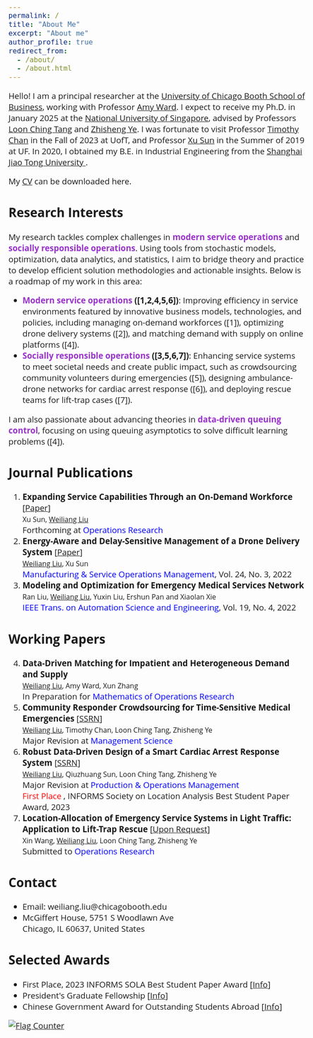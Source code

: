 ```yaml
---
permalink: /
title: "About Me"
excerpt: "About me"
author_profile: true
redirect_from: 
  - /about/
  - /about.html
---  
```


<head>
  <meta charset="UTF-8">
  <meta name="viewport" content="width=device-width, initial-scale=1.0">
  <style>
    @import url('https://fonts.googleapis.com/css2?family=Open+Sans&display=swap');
    .circle {
      width: 10px;
      height: 10px;
      background-color: #000;
      border-radius: 100%;
    }
    p.adjust-line-length {
      max-width: 300%; /* Adjust based on the percentage of the container */
      word-wrap: break-word;
    }
  </style>
</head>

<!-- <body style="font-family: sans-serif; font-size: 9pt;"> -->
<body style="font-family: Open Sans; font-style: normal; font-size: 14pt;">
<!-- <body> -->

<!-- <h2 style="margin-top: 1em;">Info</h2>  
<p style="margin-top: 1em;">
  Ph.D. Candidate  <br>
  Dept. of Industrial Systems Engineering and Management  <br>
  National University of Singapore (NUS) <br>
  Email: weiliangliu[at]u[dot]nus.edu <br>
</p>-->


<!-- <h2>About Me</h2>-->

<p class="adjust-line-length"> 
Hello! I am a principal researcher at the <a href="https://www.chicagobooth.edu/" target="_blank" > University of Chicago Booth School of Business</a>, working with Professor <a href="https://www.chicagobooth.edu/faculty/directory/w/amy-ward" target="_blank" > Amy  Ward</a>.  
I expect to receive my Ph.D. in January 2025 at the <a href="https://nus.edu.sg/" target="_blank"> National University of Singapore</a>, advised by Professors <a href="https://cde.nus.edu.sg/isem/staff/tang-loon-ching/" target="_blank">Loon Ching Tang</a> and <a href="https://cde.nus.edu.sg/isem/staff/ye-zhisheng/" target="_blank">Zhisheng Ye</a>. 
I was fortunate to visit Professor <a href="https://chan.mie.utoronto.ca/" target="_blank">Timothy Chan</a> in the Fall of 2023 at UofT, and Professor <a href="https://people.miami.edu/profile/1d92943aaf793b047e6a5017b9f4a5c1" target="_blank">Xu Sun</a> in the Summer of 2019 at UF.
In 2020, I obtained my B.E. in Industrial Engineering from the <a href="https://en.sjtu.edu.cn/" target="_blank"> Shanghai Jiao Tong University </a>.
</p>

<p>  My <a href="http://weiliangliu0.github.io/files/WeiliangLiu_Academic_CV.pdf" target="_blank">CV</a> can be downloaded here.
</p>



<h2>Research Interests</h2>
<p> 
My research tackles complex challenges in <span style="font-weight: bold;"><font color="#9932CC">modern service operations</font></span> and <span style="font-weight: bold;"><font color="#9932CC">socially responsible operations</font></span>. Using tools from stochastic models, optimization, data analytics, and statistics, I aim to bridge theory and practice to develop efficient solution methodologies and actionable insights. Below is a roadmap of my work in this area: 
<ul>
<li><b><span style="font-weight: bold;"><font color="#9932CC">Modern service operations</font></span> ([1,2,4,5,6])</b>: Improving efficiency in service environments featured by innovative business models, technologies, and policies, including managing on-demand workforces ([1]), optimizing drone delivery systems ([2]), and matching demand with supply on online platforms ([4]).</li>
<li><b><span style="font-weight: bold;"><font color="#9932CC">Socially responsible operations</font></span> ([3,5,6,7])</b>: Enhancing service systems to meet societal needs and create public impact, such as crowdsourcing community volunteers during emergencies ([5]), designing ambulance-drone networks for cardiac arrest response ([6]), and deploying rescue teams for lift-trap cases ([7]).</li>
</ul>
</p>

<p> 
I am also passionate about advancing theories in <span style="font-weight: bold;"><font color="#9932CC">data-driven queuing control</font></span>, focusing on using queuing asymptotics to solve difficult learning problems ([4]).</p>

<h2>Journal Publications</h2>
<ol style="margin-top: 0em; margin-bottom: 0.8em;">
<!--  -->
<li><span style="font-size: 14pt; font-weight: bold;">Expanding Service Capabilities Through an On-Demand Workforce</span> [<a href="https://pubsonline.informs.org/doi/epdf/10.1287/opre.2021.0651" target="_blank">Paper</a>]<br>
	<span style="font-size: 12pt;">Xu Sun, <u>Weiliang Liu</u></span> <br>
	Forthcoming at <font color="blue">Operations Research</font> <br>
  </li>
  <!--  -->
	<li><span style="font-size: 14pt; font-weight: bold;">Energy-Aware and Delay-Sensitive Management of a Drone Delivery System</span> [<a href="https://pubsonline.informs.org/doi/pdf/10.1287/msom.2021.1056" target="_blank">Paper</a>] <br>
	<span style="font-size: 12pt;"><u>Weiliang Liu</u>, Xu Sun</span><br>
	<font color="blue">Manufacturing & Service Operations Management</font>, Vol. 24, No. 3, 2022 </li>
  <!--  -->
	<li><span style="font-size: 14pt; font-weight: bold;">Modeling and Optimization for Emergency Medical Services Network</span> <br>
	<span style="font-size: 12pt;">Ran Liu, <u>Weiliang Liu</u>, Yuxin Liu, Ershun Pan and Xiaolan Xie</span><br>
	<font color="blue">IEEE Trans. on Automation Science and Engineering</font>, Vol. 19, No. 4, 2022 </li>
</ol>

<h2>Working Papers</h2>
<ol style="margin-top: 0em; margin-bottom: 1.4em;" start="4">
 <!--  -->
 	<li><span style="font-size: 14pt; font-weight: bold;">Data-Driven Matching for Impatient and Heterogeneous Demand and Supply</span> <br>
  	<span style="font-size: 12pt;"><u>Weiliang Liu</u>, Amy Ward, Xun Zhang</span><br>
In Preparation for <font color="blue"> Mathematics of Operations Research</font>
	</li>
 <!--  -->
	<li><span style="font-size: 14pt; font-weight: bold;">Community Responder Crowdsourcing for Time-Sensitive Medical Emergencies</span> [<a href="https://papers.ssrn.com/sol3/papers.cfm?abstract_id=4863710" target="_blank">SSRN</a>] <br>
	<span style="font-size: 12pt;"><u>Weiliang Liu</u>, Timothy Chan, Loon Ching Tang, Zhisheng Ye</span><br>
	Major Revision at <font color="blue"> Management Science</font><br>
	</li>
	 <!--  -->
	<li><span style="font-size: 14pt; font-weight: bold;">Robust Data-Driven Design of a Smart Cardiac Arrest Response System</span> [<a href="https://papers.ssrn.com/sol3/papers.cfm?abstract_id=4590433" target="_blank">SSRN</a>]<br>
	<span style="font-size: 12pt;"><u>Weiliang Liu</u>, Qiuzhuang Sun, Loon Ching Tang, Zhisheng Ye</span><br>
	Major Revision at <font color="blue"> Production & Operations Management</font> <br>
	<font color="red"> First Place </font>, INFORMS Society on Location Analysis Best Student Paper Award, 2023
	</li>
  <!--  -->
	<li><span style="font-size: 14pt; font-weight: bold;">Location-Allocation of Emergency Service Systems in Light Traffic: Application to Lift-Trap Rescue</span> [<a href="mailto:weiliang.liu@chicagobooth.edu" target="_blank">Upon Request</a>] <br>
	<span style="font-size: 12pt;">Xin Wang, <u>Weiliang Liu</u>, Loon Ching Tang, Zhisheng Ye</span><br>
	Submitted to <font color="blue"> Operations Research</font> <br>
	</li>
	<!--  -->
</ol>

<!--
<p>
<span style="font-weight: bold;"><font color="#556B2F">Applications</font></span>: Cardiac arrest emergency response, drone delivery operation, voluntary/on-demand workforce management, online matching<br>
<span style="font-weight: bold;"><font color="#556B2F">Methods</font></span>: stochastic modeling and control, robust optimization, dynamic programs
</p>
</p>-->

<!--<p>
I have been particularly interested in service systems that involves emerging technologies and novel bussiness models such as drones, volunteer crowdsroucing Apps and on-demand workforce, and I seek to provide insights into the rich interactions between different entities and between different control levers in these systems.
</p>-->


<h2>Contact</h2>
<p style="margin-top: 1em;">
<ul>
<li>Email: weiliang.liu@chicagobooth.edu </li>
<li>McGiffert House, 5751 S Woodlawn Ave  <br>
Chicago, IL 60637, United States  </li>
</ul>
</p>

<h2>Selected Awards</h2>
<p style="margin-top: 1em;">
<ul>
<li>First Place, 2023 INFORMS SOLA Best Student Paper Award [<a href="https://www.informs.org/Recognizing-Excellence/Community-Prizes/Section-on-Location-Analysis/Best-Student-Paper-Award" target="_blank">Info</a>]<br>
<!-- <em>
"Given biennially for student papers judged to be the best in the broad field of facility location"
</em>-->
	</li>
	<li>President's Graduate Fellowship [<a href="https://nusgs.nus.edu.sg/scholarships-list/?pgf%22%20\t%20%22_blank" target="_blank">Info</a>]<br>
	<!--<em>"Awarded to PhD candidates who show exceptional promise or accomplishment in research"</em>-->
	</li>
  <li> Chinese Government Award for Outstanding Students Abroad [<a href="https://en.wikipedia.org/wiki/Chinese_government_award_for_outstanding_self-financed_students_abroad" target="_blank">Info</a>]<br>
  <!--<em>"The highest government award granted by the Chinese government to Chinese students overseas"</em>-->
  </li>
</ul>
</p>

<a href="https://info.flagcounter.com/7UtJ"><img src="https://s01.flagcounter.com/count2/7UtJ/bg_FFFFFF/txt_000000/border_CCCCCC/columns_2/maxflags_10/viewers_0/labels_0/pageviews_1/flags_0/percent_0/" alt="Flag Counter" border="0"></a>

<!--
<h2>Conferences Attended</h2>
<p style="margin-top: 1em;">
<ul>
<li>TTIC Summer Workshop on Data-Driven Decision Processes, Chicago, USA -- August 2024 (Scheduled)</li>
	<li>Reinforcement Learning for Stochastic Networks, Toulouse, France -- June 2024</li>
	<li>INFORMS 2023 Annual Meeting, Phonix, USA -- October 2023</li>
	<li> CSAMSE 2023 Annual Meeting (Session Chair), Shenzhen, China -- July 2023</li>
	<li> POMS 2023 Annual Meeting, Orlando, USA -- May 2023</li>
</ul>
</p>
-->



</body>